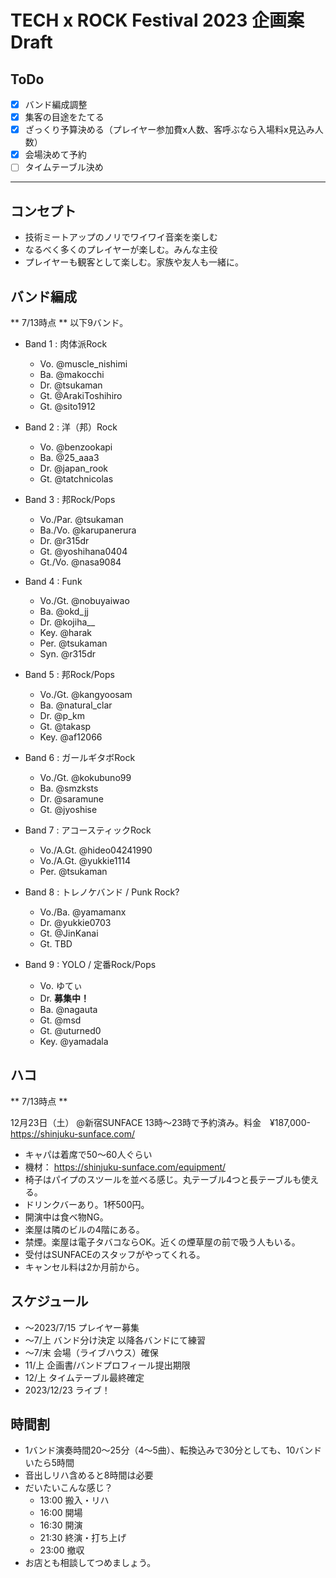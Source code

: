 # TECH x ROCK Festival 2023 企画案Draft

## ToDo
- [x] バンド編成調整
- [x] 集客の目途をたてる
- [x] ざっくり予算決める（プレイヤー参加費x人数、客呼ぶなら入場料x見込み人数）
- [x] 会場決めて予約
- [ ] タイムテーブル決め

---

## コンセプト
- 技術ミートアップのノリでワイワイ音楽を楽しむ
- なるべく多くのプレイヤーが楽しむ。みんな主役
- プレイヤーも観客として楽しむ。家族や友人も一緒に。

## バンド編成
** 7/13時点 **
以下9バンド。

+ Band 1 : 肉体派Rock
    + Vo. @muscle_nishimi
    + Ba. @makocchi
    + Dr. @tsukaman
    + Gt. @ArakiToshihiro
    + Gt. @sito1912

+ Band 2 : 洋（邦）Rock
    + Vo. @benzookapi
    + Ba. @25_aaa3
    + Dr. @japan_rook
    + Gt. @tatchnicolas

+ Band 3 : 邦Rock/Pops
    + Vo./Par. @tsukaman
    + Ba./Vo. @karupanerura
    + Dr. @r315dr
    + Gt. @yoshihana0404
    + Gt./Vo. @nasa9084

+ Band 4 : Funk
    + Vo./Gt. @nobuyaiwao
    + Ba. @okd_jj
    + Dr. @kojiha__
    + Key. @harak
    + Per. @tsukaman
    + Syn. @r315dr

+ Band 5 : 邦Rock/Pops
    + Vo./Gt. @kangyoosam
    + Ba. @natural_clar
    + Dr. @p_km
    + Gt. @takasp
    + Key. @af12066

+ Band 6 : ガールギタボRock
    + Vo./Gt. @kokubuno99
    + Ba. @smzksts
    + Dr. @saramune
    + Gt. @jyoshise

+ Band 7 : アコースティックRock
    + Vo./A.Gt. @hideo04241990
    + Vo./A.Gt. @yukkie1114
    + Per. @tsukaman

+ Band 8 : トレノケバンド / Punk Rock?
    + Vo./Ba. @yamamanx
    + Dr. @yukkie0703
    + Gt. @JinKanai
    + Gt. TBD

+ Band 9 : YOLO / 定番Rock/Pops
    + Vo. ゆてぃ
    + Dr. **募集中！**
    + Ba. @nagauta
    + Gt. @msd
    + Gt. @uturned0
    + Key. @yamadala

## ハコ
** 7/13時点 **

12月23日（土） @新宿SUNFACE 13時～23時で予約済み。料金　¥187,000-
https://shinjuku-sunface.com/

- キャパは着席で50～60人ぐらい
- 機材： https://shinjuku-sunface.com/equipment/
- 椅子はパイプのスツールを並べる感じ。丸テーブル4つと長テーブルも使える。
- ドリンクバーあり。1杯500円。
- 開演中は食べ物NG。
- 楽屋は隣のビルの4階にある。
- 禁煙。楽屋は電子タバコならOK。近くの煙草屋の前で吸う人もいる。
- 受付はSUNFACEのスタッフがやってくれる。
- キャンセル料は2か月前から。

## スケジュール
- ～2023/7/15 プレイヤー募集
- ～7/上 バンド分け決定 以降各バンドにて練習
- ～7/末 会場（ライブハウス）確保
- 11/上 企画書/バンドプロフィール提出期限
- 12/上 タイムテーブル最終確定
- 2023/12/23 ライブ！

## 時間割
- 1バンド演奏時間20～25分（4～5曲）、転換込みで30分としても、10バンドいたら5時間
- 音出しリハ含めると8時間は必要
- だいたいこんな感じ？
    - 13:00 搬入・リハ
    - 16:00 開場
    - 16:30 開演
    - 21:30 終演・打ち上げ
    - 23:00 撤収
- お店とも相談してつめましょう。

